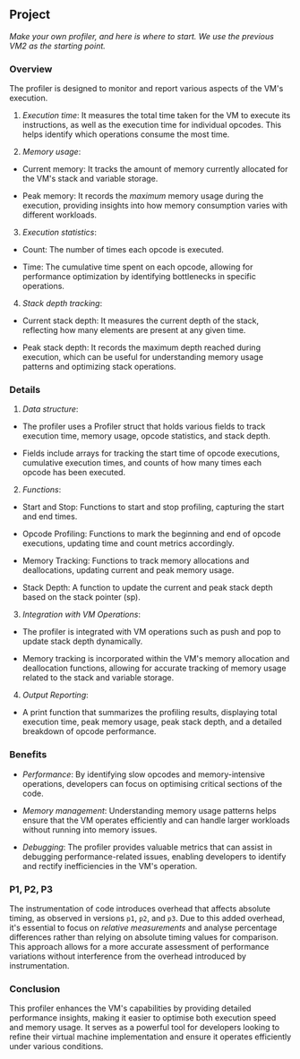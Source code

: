 
## Project

*Make your own profiler, and here is where to start.
We use the previous VM2 as the starting point.*


### Overview

The profiler is designed to monitor and report various aspects of the VM's execution.

1. *Execution time*: It measures the total time taken for the VM to execute its
instructions, as well as the execution time for individual opcodes. This helps identify
which operations consume the most time.

2. *Memory usage*:

- Current memory: It tracks the amount of memory currently allocated for the VM's stack
  and variable storage.

- Peak memory: It records the *maximum* memory usage during the execution, providing insights
  into how memory consumption varies with different workloads.

3. *Execution statistics*:

- Count: The number of times each opcode is executed.

- Time: The cumulative time spent on each opcode, allowing for performance
  optimization by identifying bottlenecks in specific operations.

4. *Stack depth tracking*:

- Current stack depth: It measures the current depth of the stack, reflecting how many
  elements are present at any given time.

- Peak stack depth: It records the maximum depth reached during execution, which can be
  useful for understanding memory usage patterns and optimizing stack operations.


### Details

1. *Data structure*:

- The profiler uses a Profiler struct that holds various fields to track execution time,
  memory usage, opcode statistics, and stack depth.

- Fields include arrays for tracking the start time of opcode executions, cumulative
  execution times, and counts of how many times each opcode has been executed.

2. *Functions*:

- Start and Stop: Functions to start and stop profiling, capturing the start
  and end times.

- Opcode Profiling: Functions to mark the beginning and end of opcode executions,
  updating time and count metrics accordingly.

- Memory Tracking: Functions to track memory allocations and deallocations,
  updating current and peak memory usage.

- Stack Depth: A function to update the current and peak stack depth based on
  the stack pointer (sp).

3. *Integration with VM Operations*:

- The profiler is integrated with VM operations such as push and pop to update stack
  depth dynamically.

- Memory tracking is incorporated within the VM's memory allocation and deallocation
  functions, allowing for accurate tracking of memory usage related to the stack and
  variable storage.

4. *Output Reporting*:

- A print function that summarizes the profiling results, displaying total execution
  time, peak memory usage, peak stack depth, and a detailed breakdown of opcode performance.


### Benefits

- *Performance*: By identifying slow opcodes and memory-intensive operations,
  developers can focus on optimising critical sections of the code.

- *Memory management*: Understanding memory usage patterns helps ensure that the
  VM operates efficiently and can handle larger workloads without running into memory issues.

- *Debugging*: The profiler provides valuable metrics that can assist in debugging
  performance-related issues, enabling developers to identify and rectify inefficiencies in
  the VM's operation.


### P1, P2, P3

The instrumentation of code introduces overhead that affects absolute timing, as observed
in versions `p1`, `p2`, and `p3`. Due to this added overhead, it's essential to focus on
*relative measurements* and analyse percentage differences rather than relying on absolute
timing values for comparison. This approach allows for a more accurate assessment of performance
variations without interference from the overhead introduced by instrumentation.


### Conclusion

This profiler enhances the VM's capabilities by providing detailed performance insights,
making it easier to optimise both execution speed and memory usage. It serves as a powerful
tool for developers looking to refine their virtual machine implementation and ensure it
operates efficiently under various conditions.
